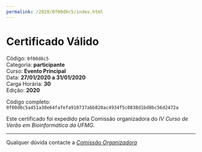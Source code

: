 ```yaml
---
permalink: /2020/0f00d8c5/index.html
---
```


# Certificado Válido

Código: `0f00d8c5`<br>
Categoria: **participante**<br>
Curso: **Evento Principal**<br>
Data: **27/01/2020 a 31/01/2020**<br>
Carga Horária: **30**<br>
Edição: **2020**<br>


Código completo: `0f00d8c5a451a30e64fafefa910737abb820ac4934f5c0838d1bd8bc56d2472a`


Este certificado foi expedido pela Comissão organizadora do *IV Curso de Verão em Bioinformática da UFMG*.

----

Qualquer dúvida contacte a [_Comissão Organizadora_](<mailto:cursobioinfoufmg@gmail.com$subject=[Certificados]>)

